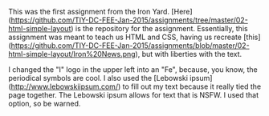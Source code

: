 This was the first assignment from the Iron Yard. [Here] (https://github.com/TIY-DC-FEE-Jan-2015/assignments/tree/master/02-html-simple-layout) is the repository for the assignment. Essentially, this assignment was meant to teach us HTML and CSS, having us recreate [this] (https://github.com/TIY-DC-FEE-Jan-2015/assignments/blob/master/02-html-simple-layout/Iron%20News.png), but with liberties with the text. 

I changed the "I" logo in the upper left into an "Fe", because, you know, the periodical symbols are cool. I also used the [Lebowski ipsum] (http://www.lebowskiipsum.com/) to fill out my text because it really tied the page together. The Lebowski ipsum allows for text that is NSFW. I used that option, so be warned.
